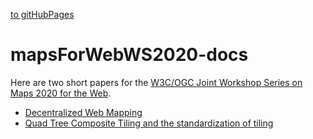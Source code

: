 [to gitHubPages](https://satakagi.github.io/mapsForWebWS2020-docs/)

# mapsForWebWS2020-docs

Here are two short papers for the [W3C/OGC Joint Workshop Series on Maps 2020 for the Web](https://www.w3.org/2020/maps/).

* [Decentralized Web Mapping](de-centralized%20web%20mapping.md)
* [Quad Tree Composite Tiling and the standardization of tiling](Quad%20Tree%20Composite%20Tiling%20and%20Vector%20Tile%20Standard.md)
